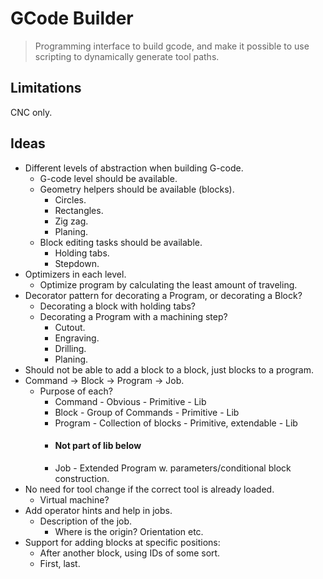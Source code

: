 # GCode Builder

> Programming interface to build gcode, and make it possible to use
> scripting to dynamically generate tool paths.

## Limitations

CNC only.

## Ideas

- Different levels of abstraction when building G-code.
    - G-code level should be available.
    - Geometry helpers should be available (blocks).
        - Circles.
        - Rectangles.
        - Zig zag.
        - Planing.
    - Block editing tasks should be available.
        - Holding tabs.
        - Stepdown.
- Optimizers in each level.
    - Optimize program by calculating the least amount of traveling.
- Decorator pattern for decorating a Program, or decorating a Block?
    - Decorating a block with holding tabs?
    - Decorating a Program with a machining step?
        - Cutout.
        - Engraving.
        - Drilling.
        - Planing.
- Should not be able to add a block to a block, just blocks to a
  program.
- Command -> Block -> Program -> Job.
    - Purpose of each?
        - Command - Obvious - Primitive - Lib
        - Block - Group of Commands - Primitive - Lib
        - Program - Collection of blocks - Primitive, extendable - Lib
        - #### Not part of lib below ####
        - Job - Extended Program w. parameters/conditional block
          construction.
- No need for tool change if the correct tool is already loaded.
    - Virtual machine?
- Add operator hints and help in jobs.
    - Description of the job.
        - Where is the origin? Orientation etc.
- Support for adding blocks at specific positions:
    - After another block, using IDs of some sort.
    - First, last.
